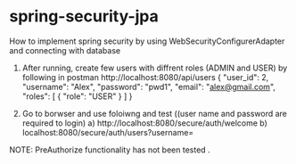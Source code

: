 # spring-security-jpa
How to implement spring security by using WebSecurityConfigurerAdapter and connecting with database

1. After running, create few users with diffrent roles (ADMIN and USER) by following in postman 
http://localhost:8080/api/users
{
  "user_id": 2,
  "username": "Alex",
  "password": "pwd1",
  "email": "alex@gmail.com",
  "roles": [
    {
        "role": "USER"
    }
  ]
}

2. Go to borwser and use foloiwng and test ((user name and password are required to login)
a) http://localhost:8080/secure/auth/welcome 
b) localhost:8080/secure/auth/users?username=<name you created> 

NOTE: PreAuthorize functionality has not been tested .
